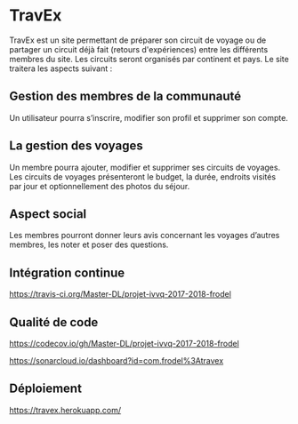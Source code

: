 # TravEx

TravEx est un site permettant de préparer son circuit de voyage ou de partager un circuit déjà fait (retours d'expériences) entre les différents membres du site. Les circuits seront organisés par continent et pays. Le site traitera les aspects suivant :

## Gestion des membres de la communauté
Un utilisateur pourra s’inscrire, modifier son profil et supprimer son compte.

## La gestion des voyages  
Un membre pourra ajouter, modifier et supprimer ses circuits de voyages. 
Les circuits de voyages présenteront le budget, la durée, endroits visités par jour et optionnellement des photos du séjour.

## Aspect social
Les membres pourront donner leurs avis concernant les voyages d’autres membres, les noter et poser des questions.

## Intégration continue
https://travis-ci.org/Master-DL/projet-ivvq-2017-2018-frodel

## Qualité de code
https://codecov.io/gh/Master-DL/projet-ivvq-2017-2018-frodel

https://sonarcloud.io/dashboard?id=com.frodel%3Atravex

## Déploiement
https://travex.herokuapp.com/

